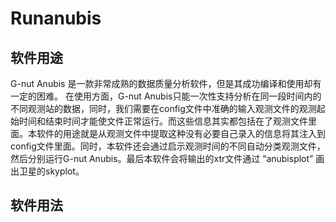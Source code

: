 # Runanubis

## 软件用途
G-nut Anubis 是一款非常成熟的数据质量分析软件，但是其成功编译和使用却有一定的困难。 在使用方面，G-nut Anubis只能一次性支持分析在同一段时间内的不同观测站的数据，同时，我们需要在config文件中准确的输入观测文件的观测起始时间和结束时间才能使文件正常运行。而这些信息其实都包括在了观测文件里面。本软件的用途就是从观测文件中提取这种没有必要自己录入的信息将其注入到config文件里面。同时，本软件还会通过启示观测时间的不同自动分类观测文件，然后分别运行G-nut Anubis。最后本软件会将输出的xtr文件通过 “anubisplot” 画出卫星的skyplot。

## 软件用法

